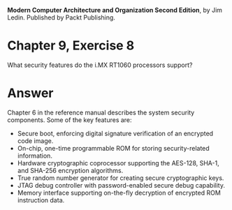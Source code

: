 __Modern Computer Architecture and Organization Second Edition__, by Jim Ledin. Published by Packt Publishing.
# Chapter 9, Exercise 8

What security features do the i.MX RT1060 processors support? 

# Answer
Chapter 6 in the reference manual describes the system security components. Some of the key features are:
* Secure boot, enforcing digital signature verification of an encrypted code image.
* On-chip, one-time programmable ROM for storing security-related information.
* Hardware cryptographic coprocessor supporting the AES-128, SHA-1, and SHA-256 encryption algorithms.
* True random number generator for creating secure cryptographic keys.
* JTAG debug controller with password-enabled secure debug capability.
* Memory interface supporting on-the-fly decryption of encrypted ROM instruction data.
